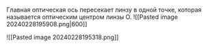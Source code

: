 Главная оптическая ось пересекает линзу в одной точке, которая называется оптическим центром линзы O.
![[Pasted image 20240228195908.png|600]]

![[Pasted image 20240228195318.png]]